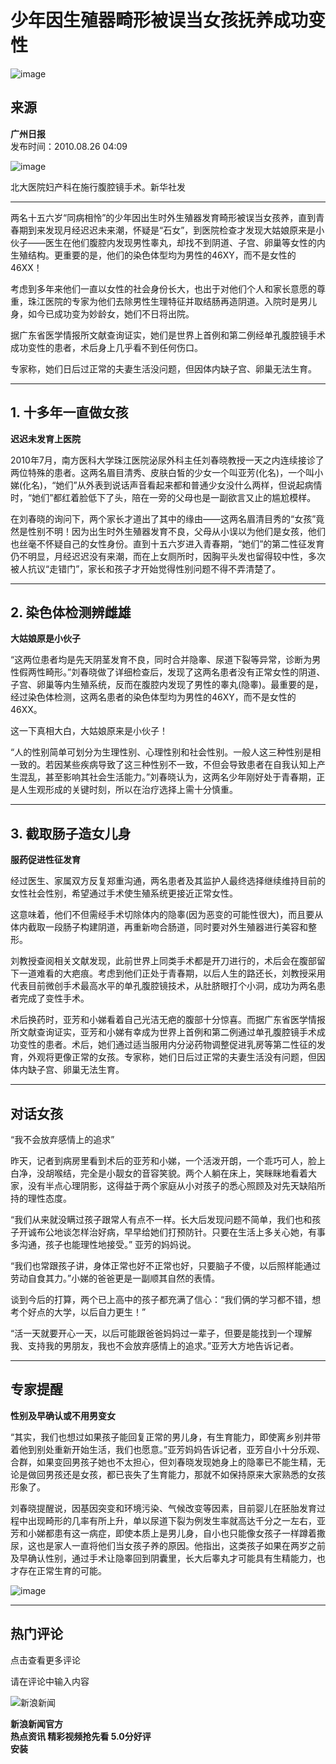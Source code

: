 # 少年因生殖器畸形被误当女孩抚养成功变性

![image](//n.sinaimg.cn/sinakd10200/360/w180h180/20230526/9235-5b764839635f7db7af4282f685456ea8.jpg)

## 来源
**广州日报**  
发布时间：2010.08.26 04:09

![image](//www.sinaimg.cn/dy/o/2010-08-26/1282766994_kpY9km.jpg)

北大医院妇产科在施行腹腔镜手术。新华社发

---

两名十五六岁“同病相怜”的少年因出生时外生殖器发育畸形被误当女孩养，直到青春期到来发现月经迟迟未来潮，怀疑是“石女”，到医院检查才发现大姑娘原来是小伙子——医生在他们腹腔内发现男性睾丸，却找不到阴道、子宫、卵巢等女性的内生殖结构。更重要的是，他们的染色体型均为男性的46XY，而不是女性的46XX！

考虑到多年来他们一直以女性的社会身份长大，也出于对他们个人和家长意愿的尊重，珠江医院的专家为他们去除男性生理特征并取结肠再造阴道。入院时是男儿身，如今已成功变为妙龄女，她们不日将出院。

据广东省医学情报所文献查询证实，她们是世界上首例和第二例经单孔腹腔镜手术成功变性的患者，术后身上几乎看不到任何伤口。

专家称，她们日后过正常的夫妻生活没问题，但因体内缺子宫、卵巢无法生育。

---

## 1. 十多年一直做女孩

**迟迟未发育上医院**  

2010年7月，南方医科大学珠江医院泌尿外科主任刘春晓教授一天之内连续接诊了两位特殊的患者。这两名眉目清秀、皮肤白皙的少女一个叫亚芳(化名)，一个叫小娣(化名)，“她们”从外表到说话声音看起来都和普通少女没什么两样，但说起病情时，“她们”都红着脸低下了头，陪在一旁的父母也是一副欲言又止的尴尬模样。

在刘春晓的询问下，两个家长才道出了其中的缘由——这两名眉清目秀的“女孩”竟然是性别不明！因为出生时外生殖器发育不良，父母从小误以为他们是女孩，他们也丝毫不怀疑自己的女性身份。直到十五六岁进入青春期，“她们”的第二性征发育仍不明显，月经迟迟没有来潮，而在上女厕所时，因胸平头发也留得较中性，多次被人抗议“走错门”，家长和孩子才开始觉得性别问题不得不弄清楚了。

---

## 2. 染色体检测辨雌雄

**大姑娘原是小伙子**  

“这两位患者均是先天阴茎发育不良，同时合并隐睾、尿道下裂等异常，诊断为男性假两性畸形。”刘春晓做了详细检查后，发现了这两名患者没有正常女性的阴道、子宫、卵巢等内生殖系统，反而在腹腔内发现了男性的睾丸(隐睾)。最重要的是，经过染色体检测，这两名患者的染色体型均为男性的46XY，而不是女性的46XX。

这一下真相大白，大姑娘原来是小伙子！

“人的性别简单可划分为生理性别、心理性别和社会性别。一般人这三种性别是相一致的。若因某些疾病导致了这三种性别不一致，不但会导致患者在自我认知上产生混乱，甚至影响其社会生活能力。”刘春晓认为，这两名少年刚好处于青春期，正是人生观形成的关键时刻，所以在治疗选择上需十分慎重。

---

## 3. 截取肠子造女儿身

**服药促进性征发育**  

经过医生、家属双方反复郑重沟通，两名患者及其监护人最终选择继续维持目前的女性社会性别，希望通过手术使生殖系统更接近正常女性。

这意味着，他们不但需经手术切除体内的隐睾(因为恶变的可能性很大)，而且要从体内截取一段肠子构建阴道，再重新吻合肠道，同时要对外生殖器进行美容和整形。

刘教授查阅相关文献发现，此前世界上同类手术都是开刀进行的，术后会在腹部留下一道难看的大疤痕。考虑到他们正处于青春期，以后人生的路还长，刘教授采用代表目前微创手术最高水平的单孔腹腔镜技术，从肚脐眼打个小洞，成功为两名患者完成了变性手术。

术后换药时，亚芳和小娣看着自己光洁无疤的腹部十分惊喜。而据广东省医学情报所文献查询证实，亚芳和小娣有幸成为世界上首例和第二例通过单孔腹腔镜手术成功变性的患者。术后，她们通过适当服用内分泌药物调整促进乳房等第二性征的发育，外观将更像正常的女孩。专家称，她们日后过正常的夫妻生活没有问题，但因体内缺子宫、卵巢无法生育。

---

## 对话女孩

“我不会放弃感情上的追求”  

昨天，记者到病房里看到术后的亚芳和小娣，一个活泼开朗，一个乖巧可人，脸上白净，没胡喉结，完全是小靓女的音容笑貌。两个人躺在床上，笑眯眯地看着大家，没有半点心理阴影，这得益于两个家庭从小对孩子的悉心照顾及对先天缺陷所持的理性态度。

“我们从来就没瞒过孩子跟常人有点不一样。长大后发现问题不简单，我们也和孩子开诚布公地谈怎样治好病，早早给她们打预防针。只要在生活上多关心她，有事多沟通，孩子也能理性地接受。” 亚芳的妈妈说。

“我们也常跟孩子讲，身体正常也好不正常也好，只要脑子不傻，以后照样能通过劳动自食其力。”小娣的爸爸更是一副顺其自然的表情。

谈到今后的打算，两个已上高中的孩子都充满了信心：“我们俩的学习都不错，想考个好点的大学，以后自力更生！”

“活一天就要开心一天，以后可能跟爸爸妈妈过一辈子，但要是能找到一个理解我、支持我的男朋友，我也不会放弃感情上的追求。”亚芳大方地告诉记者。

---

## 专家提醒

**性别及早确认或不用男变女**  

“其实，我们也想过如果孩子能回复正常的男儿身，有生育能力，即使离乡别井带着他到别处重新开始生活，我们也愿意。”亚芳妈妈告诉记者，亚芳自小十分乐观、合群，如果变回男孩子她也不太担心，但刘春晓发现她身上的隐睾已不能生精，无论是做回男孩还是女孩，都已丧失了生育能力，那就不如保持原来大家熟悉的女孩形象了。

刘春晓提醒说，因基因突变和环境污染、气候改变等因素，目前婴儿在胚胎发育过程中出现畸形的几率有所上升，单以尿道下裂为例发生率就高达千分之一左右，亚芳和小娣都患有这一病症，即使本质上是男儿身，自小也只能像女孩子一样蹲着撒尿，这也是家人一直将他们当女孩子养的原因。他指出，这类孩子如果在两岁之前及早确认性别，通过手术让隐睾回到阴囊里，长大后睾丸才可能具有生精能力，也才存在正常生育的可能。

![image](//n.sinaimg.cn/default/2fb77759/20151125/320X320.png)

---

## 热门评论 

点击查看更多评论

请在评论中输入内容

![新浪新闻](https://n.sinaimg.cn/default/80905340/20200331/sinalogo.png)

**新浪新闻官方**  
**热点资讯 精彩视频抢先看 5.0分好评**  
**安装**